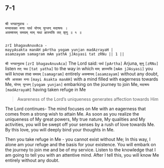## 7-1


```shloka-sa

श्री भगवानुवाच -
मय्यासक्त मनाः पार्थ योगम् युन्जन् मदाश्रयः ।
असम्शयम् समग्रम् माम् यथा ज्ञास्यसि तत् शृणु ॥ १ ॥

```
```shloka-sa-hk

zrI bhagavAnuvAca -
mayyAsakta manAH pArtha yogam yunjan madAzrayaH |
asamzayam samagram mAm yathA jJAsyasi tat zRNu || 1 ||

```
`श्री भगवानुवाच` `[zrI bhagavAnuvAca]` The Lord said:
`पार्थ` `[pArtha]` Arjuna, `शृणु` `[zRNu]` listen `तत् यथ` `[tat yatha]` to the way in which `माम् ज्ञास्यसि` `[mAm jJAsyasi]` you will know me `समग्रम्` `[samagram]` entirely `असम्शयम्` `[asamzayam]` without any doubt, `मयि आसक्त मनाः` `[mayi Asakta manAH]` with a mind filled with eagerness towards Me, `योगम् युन्जन्` `[yogam yunjan]` embarking on the journey to join Me, `मदाश्रयः` `[madAzrayaH]` having taken refuge in Me


<a name='applnote_118'></a>
> Awareness of the Lord’s uniqueness generates affection towards Him



The Lord continues- The mind focuses on Me with an eagerness that comes from a strong wish to attain Me. As soon as you realize the uniqueness of My great powers, My true nature, My qualities and My activities, you will be swept off your senses by a rush of love towards Me. By this love, you will deeply bind your thoughts in Me.

Then you take refuge in Me - you cannot exist without Me; In this way, I alone am your refuge and the basis for your existence. You will embark on the journey to join me and be of my service. Listen to the knowledge that I am going to tell you with an attentive mind. After I tell this, you will know Me entirely without any doubt.


